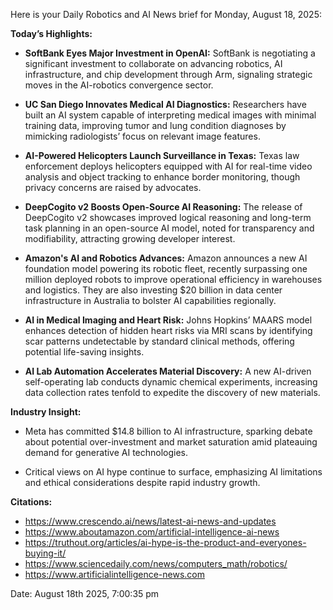 Here is your Daily Robotics and AI News brief for Monday, August 18, 2025:

**Today’s Highlights:**

- **SoftBank Eyes Major Investment in OpenAI:** SoftBank is negotiating a significant investment to collaborate on advancing robotics, AI infrastructure, and chip development through Arm, signaling strategic moves in the AI-robotics convergence sector.

- **UC San Diego Innovates Medical AI Diagnostics:** Researchers have built an AI system capable of interpreting medical images with minimal training data, improving tumor and lung condition diagnoses by mimicking radiologists’ focus on relevant image features.

- **AI-Powered Helicopters Launch Surveillance in Texas:** Texas law enforcement deploys helicopters equipped with AI for real-time video analysis and object tracking to enhance border monitoring, though privacy concerns are raised by advocates.

- **DeepCogito v2 Boosts Open-Source AI Reasoning:** The release of DeepCogito v2 showcases improved logical reasoning and long-term task planning in an open-source AI model, noted for transparency and modifiability, attracting growing developer interest.

- **Amazon's AI and Robotics Advances:** Amazon announces a new AI foundation model powering its robotic fleet, recently surpassing one million deployed robots to improve operational efficiency in warehouses and logistics. They are also investing $20 billion in data center infrastructure in Australia to bolster AI capabilities regionally.

- **AI in Medical Imaging and Heart Risk:** Johns Hopkins’ MAARS model enhances detection of hidden heart risks via MRI scans by identifying scar patterns undetectable by standard clinical methods, offering potential life-saving insights.

- **AI Lab Automation Accelerates Material Discovery:** A new AI-driven self-operating lab conducts dynamic chemical experiments, increasing data collection rates tenfold to expedite the discovery of new materials.

**Industry Insight:**

- Meta has committed $14.8 billion to AI infrastructure, sparking debate about potential over-investment and market saturation amid plateauing demand for generative AI technologies.

- Critical views on AI hype continue to surface, emphasizing AI limitations and ethical considerations despite rapid industry growth.

**Citations:**
- https://www.crescendo.ai/news/latest-ai-news-and-updates
- https://www.aboutamazon.com/artificial-intelligence-ai-news
- https://truthout.org/articles/ai-hype-is-the-product-and-everyones-buying-it/
- https://www.sciencedaily.com/news/computers_math/robotics/
- https://www.artificialintelligence-news.com

Date: August 18th 2025, 7:00:35 pm